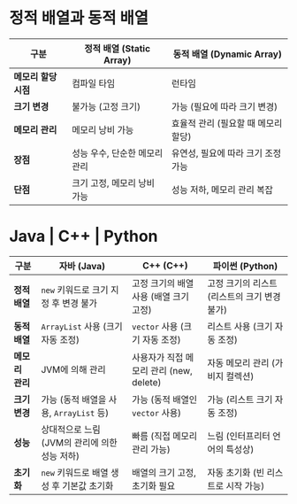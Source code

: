 # 정적 배열과 동적 배열
| 구분                 | 정적 배열 (Static Array)             | 동적 배열 (Dynamic Array)                    |
| -------------------- | ------------------------------------ | -------------------------------------------- |
| **메모리 할당 시점** | 컴파일 타임                          | 런타임                                       |
| **크기 변경** | 불가능 (고정 크기)                     | 가능 (필요에 따라 크기 변경)                 |
| **메모리 관리** | 메모리 낭비 가능                     | 효율적 관리 (필요할 때 메모리 할당)          |
| **장점** | 성능 우수, 단순한 메모리 관리          | 유연성, 필요에 따라 크기 조정 가능           |
| **단점** | 크기 고정, 메모리 낭비 가능            | 성능 저하, 메모리 관리 복잡                 |


# Java   |   C++   |   Python
| 구분              | 자바 (Java)                              | C++ (C++)                              | 파이썬 (Python)                        |
| ----------------- | -------------------------------------- | ------------------------------------ | ------------------------------------ |
| **정적 배열**       | `new` 키워드로 크기 지정 후 변경 불가     | 고정 크기의 배열 사용 (배열 크기 고정)  | 고정 크기의 리스트(리스트의 크기 변경 불가) |
| **동적 배열**       | `ArrayList` 사용 (크기 자동 조정)         | `vector` 사용 (크기 자동 조정)        | 리스트 사용 (크기 자동 조정)          |
| **메모리 관리**     | JVM에 의해 관리                         | 사용자가 직접 메모리 관리 (new, delete)  | 자동 메모리 관리 (가비지 컬렉션)     |
| **크기 변경**       | 가능 (동적 배열을 사용, `ArrayList` 등)   | 가능 (동적 배열인 `vector` 사용)       | 가능 (리스트 크기 자동 조정)         |
| **성능**            | 상대적으로 느림 (JVM의 관리에 의한 성능 저하) | 빠름 (직접 메모리 관리 가능)           | 느림 (인터프리터 언어의 특성상)        |
| **초기화**          | `new` 키워드로 배열 생성 후 기본값 초기화 | 배열의 크기 고정, 초기화 필요          | 자동 초기화 (빈 리스트로 시작 가능)    |
